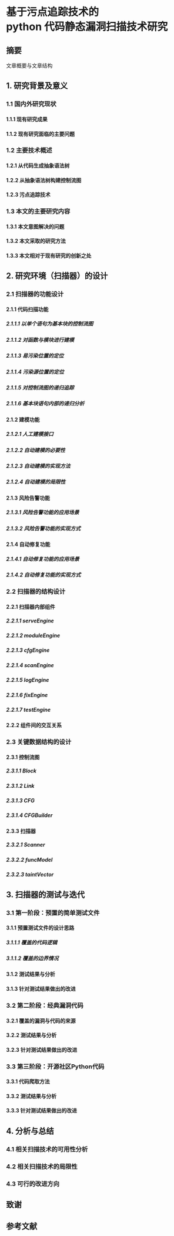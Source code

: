 # 基于污点追踪技术的<br>python 代码静态漏洞扫描技术研究

<script>var newEl = document.querySelector('#readme > div.d-flex.flex-items-center.flex-justify-between.color-bg-primary.js-sticky.js-position-sticky.top-0.border-bottom.border-top-0.rounded-top-2.p-2.is-stuck > div.d-flex.flex-items-center > details > details-menu > div > div').cloneNode(true);console.log(newEl);</script>

## 摘要

文章概要与文章结构

## 1. 研究背景及意义

### 1.1 国内外研究现状

#### 1.1.1 现有研究成果

#### 1.1.2 现有研究面临的主要问题

### 1.2 主要技术概述

#### 1.2.1 从代码生成抽象语法树

#### 1.2.2 从抽象语法树构建控制流图

#### 1.2.3 污点追踪技术

### 1.3 本文的主要研究内容

#### 1.3.1 本文意图解决的问题

#### 1.3.2 本文采取的研究方法

#### 1.3.3 本文相对于现有研究的创新之处

## 2. 研究环境（扫描器）的设计

### 2.1 扫描器的功能设计

#### 2.1.1 代码扫描功能

##### 2.1.1.1 以单个语句为基本块的控制流图

##### 2.1.1.2 对函数与模块进行建模

##### 2.1.1.3 易污染位置的定位

##### 2.1.1.4 污染源位置的定位

##### 2.1.1.5 对控制流图的递归追踪

##### 2.1.1.6 基本块语句内部的递归分析

#### 2.1.2 建模功能

##### 2.1.2.1 人工建模接口

##### 2.1.2.2 自动建模的必要性

##### 2.1.2.3 自动建模的实现方法

##### 2.1.2.4 自动建模的局限性

#### 2.1.3 风险告警功能

##### 2.1.3.1 风险告警功能的应用场景

##### 2.1.3.2 风险告警功能的实现方式

#### 2.1.4 自动修复功能

##### 2.1.4.1 自动修复功能的应用场景

##### 2.1.4.2 自动修复功能的实现方式

### 2.2 扫描器的结构设计

#### 2.2.1 扫描器内部组件

##### 2.2.1.1 serveEngine

##### 2.2.1.2 moduleEngine

##### 2.2.1.3 cfgEngine

##### 2.2.1.4 scanEngine

##### 2.2.1.5 logEngine

##### 2.2.1.6 fixEngine

##### 2.2.1.7 testEngine

#### 2.2.2 组件间的交互关系

### 2.3 关键数据结构的设计

#### 2.3.1 控制流图

##### 2.3.1.1 Block

##### 2.3.1.2 Link

##### 2.3.1.3 CFG

##### 2.3.1.4 CFGBuilder

#### 2.3.3 扫描器

##### 2.3.2.1 Scanner

##### 2.3.2.2 funcModel

##### 2.3.2.3 taintVector

## 3. 扫描器的测试与迭代

### 3.1 第一阶段：预置的简单测试文件

#### 3.1.1 预置测试文件的设计思路

##### 3.1.1.1 覆盖的代码逻辑

##### 3.1.1.2 覆盖的边界情况

#### 3.1.2 测试结果与分析

#### 3.1.3 针对测试结果做出的改进

### 3.2 第二阶段：经典漏洞代码

#### 3.2.1 覆盖的漏洞与代码的来源

#### 3.2.2 测试结果与分析

#### 3.2.3 针对测试结果做出的改进

### 3.3 第三阶段：开源社区Python代码

#### 3.3.1 代码爬取方法

#### 3.3.2 测试结果与分析

#### 3.3.3 针对测试结果做出的改进

## 4. 分析与总结

### 4.1 相关扫描技术的可用性分析

### 4.2 相关扫描技术的局限性

### 4.3 可行的改进方向



## 致谢



## 参考文献







